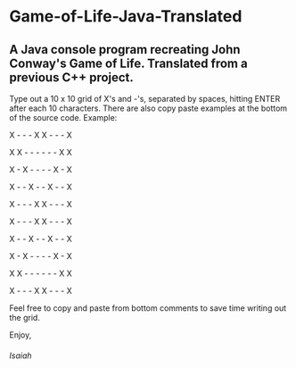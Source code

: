 # Game-of-Life-Java-Translated

## A Java console program recreating John Conway's Game of Life. Translated from a previous C++ project.

Type out a 10 x 10 grid of X's and -'s, separated by spaces, hitting ENTER after each 10 characters. There are also copy paste examples at the bottom of the source code. Example:


X - - - X X - - - X

X X - - - - - - X X

X - X - - - - X - X

X - - X - - X - - X

X - - - X X - - - X

X - - - X X - - - X

X - - X - - X - - X

X - X - - - - X - X

X X - - - - - - X X

X - - - X X - - - X


Feel free to copy and paste from bottom comments to save time writing out the grid.

Enjoy,
###### Isaiah

